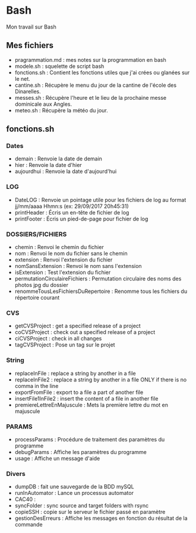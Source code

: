 # Bash #

Mon travail sur Bash

## Mes fichiers ##

- pragrammation.md : mes notes sur la programmation en bash
- modele.sh        : squelette de script bash
- fonctions.sh     : Contient les fonctions utiles que j'ai crées ou glanées sur le net.
- cantine.sh       : Récupère le menu du jour de la cantine de l'école des Dinarelles.
- messes.sh        : Récupère l'heure et le lieu de la prochaine messe dominicale aux Angles.
- meteo.sh         : Récupère la météo du jour.



## fonctions.sh ##

### Dates ###

- demain     : Renvoie la date de demain
- hier       : Renvoie la date d'hier
- aujourdhui : Renvoie la date d'aujourd'hui

### LOG ###

- DateLOG :  Renvoie un pointage utile pour les fichiers de log au format jj/mm/aaaa Hhmn:s (ex: 29/09/2017 20h45:31)
- printHeader : Écris un en-tête de fichier de log
- printFooter : Écris un pied-de-page pour fichier de log

### DOSSIERS/FICHIERS ###

- chemin                             : Renvoi le chemin du fichier
- nom                                : Renvoi le nom du fichier sans le chemin
- extension                          : Renvoi l'extension du fichier
- nomSansExtension                   : Renvoi le nom sans l'extension
- isExtension                        : Test l'extension du fichier
- permutationCirculaireFichiers      : Permutation circulaire des noms des photos jpg du dossier
- renommeTousLesFichiersDuRepertoire : Renomme tous les fichiers du répertoire courant

### CVS

- getCVSProject : get a specified release of a project
- coCVSProject : check out a specified release of a project
- ciCVSProject : check in all changes
- tagCVSProject : Pose un tag sur le projet

### String

- replaceInFile : replace a string by another in a file
- replaceInFile2 : replace a string by another in a file ONLY if there is no comma in the line
- exportFromFile : export to a file a part of another file
- insertFile1InFile2 : insert the content of a file in another file
- premiereLettreEnMajuscule : Mets la première lettre du mot en majuscule

### PARAMS ###

- processParams : Procédure de traitement des paramètres du programme
- debugParams : Affiche les paramètres du programme
- usage : Affiche un message d'aide

### Divers

- dumpDB : fait une sauvegarde de la BDD mySQL
- runInAutomator : Lance un processus automator
- CAC40 : 
- syncFolder : sync source and target folders with rsync
- copieSSH : copie sur le serveur le fichier passé en paramètre
- gestionDesErreurs : Affiche les messages en fonction du résultat de la commande

